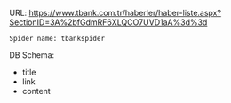 URL: https://www.tbank.com.tr/haberler/haber-liste.aspx?SectionID=3A%2bfGdmRF6XLQCO7UVD1aA%3d%3d
    
    Spider name: tbankspider

DB Schema:
- title
- link
- content